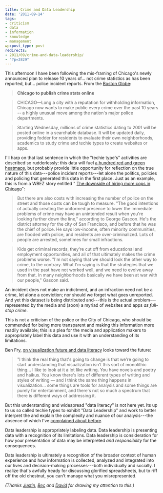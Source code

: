 ```yaml
---
title: Crime and Data Leadership
date: '2011-09-14'
tags:
- criticism
- data
- information
- knowledge
- management
wp:post_type: post
redirects:
- 2011/09/crime-and-data-leadership/
- "?p=2829"
---
```


This afternoon I have been following the mis-framing of Chicago's newly announced plan to release 10 years of... not crime statistics as has been reported, but... police incident reports. From the [Boston Globe](http://www.boston.com/news/nation/articles/2011/09/14/apnewsbreak_chicago_to_publish_crime_stats_online/):

> **Chicago to publish crime stats online**

>

> CHICAGO—Long a city with a reputation for withholding information, Chicago now wants to make public every crime over the past 10 years -- a highly unusual move among the nation's major police departments.

>

> Starting Wednesday, millions of crime statistics dating to 2001 will be posted online in a searchable database. It will be updated daily, providing fodder for residents to evaluate their own neighborhoods, academics to study crime and techie types to create websites or apps.

I'll harp on that last sentence in which the "techie type's" activities are described so rudderlessly: this data will fuel [a hundred red and green heatmaps](http://www.island94.org/2011/06/uncrime-mapping/), but probably provide little opportunity for reflection on the true nature of this data---police incident reports---let alone the politics, policies and policing that generated this data in the first place. Just as an example, this is from a WBEZ story entitled " [The downside of hiring more cops in Chicago](http://www.wbez.org/story/downside-hiring-more-cops-chicago-90944)":

> But there are also costs with increasing the number of police on the street and those costs can be tough to measure. "The good intentions of actually creating the uniformed presence to lower the immediate problems of crime may have an unintended result when you're looking further down the line," according to George Gascon. He's the district attorney for the city of San Francisco, and before that he was the chief of police. He says low-income, often minority communities, are flooded with police, and residents are over-criminalized. Lots of people are arrested, sometimes for small infractions.

>

> Kids get criminal records, they're cut off from educational and employment opportunities, and all of that ultimately makes the crime problems worse. "I'm not saying that we should look the other way to crime, to the contrary. What I'm saying is that the strategies that we used in the past have not worked well, and we need to evolve away from that. In many neighborhoods basically we have been at war with our people," Gascon said.

An incident does not make an indictment, and an infraction need not be a crime, let alone a conviction; nor should we forget what goes unreported. And yet this dataset is being distributed and---this is the actual problem---represented by the media and (soon) a myriad of websites and apps _as full-stop crime_.

This is not a criticism of the police or the City of Chicago, who should be commended for being more transparent and making this information more readily available; this is a plea for the media and application makers to appropriately label this data and use it with an understanding of its limitations.

Ben Fry, [on visualization future and data literacy](http://flowingdata.com/2011/05/13/ben-fry-on-visualization-future-and-data-literacy/) looks toward the future:

> "I think the real thing that's going to change is that we're going to start understanding that visualization isn't this sort of monolithic thing... I like to look at it a lot like writing. You have novels and poetry and haikus. You know there's lots of different types of writing and styles of writing — and I think the same thing happens in visualization... some things are tools for analysis and some things are purely for entertainment, and there's not so much a spectrum that there is different ways of addressing it.

But this understanding and widespread "data literacy" is not here yet. Its up to us so called techie types to exhibit "Data Leadership" and work to better interpret the and explain the complexity and nuance of our analysis---the absence of which I've [complained about before](http://www.island94.org/2011/06/data-divides-and-umbrellafication/).

Data leadership is appropriately labeling data. Data leadership is presenting data with a recognition of its limitations. Data leadership is consideration for how your presentation of data may be interpreted _and responsibility_ for the consequences.

Data leadership is ultimately a recognition of the broader context of human experience and how information is collected, analyzed and integrated into our lives and decision-making processes---both individually and socially. I realize that's awfully heady for discussing glorified spreadsheets, but to riff off the old chestnut, you can't manage what you misrepresented.

_(Thanks [Justin](http://justinmassa.com), [Bec](http://circuitous.org) and [David](http://freegeekchicago.org/) for drawing my attention to this.)_
